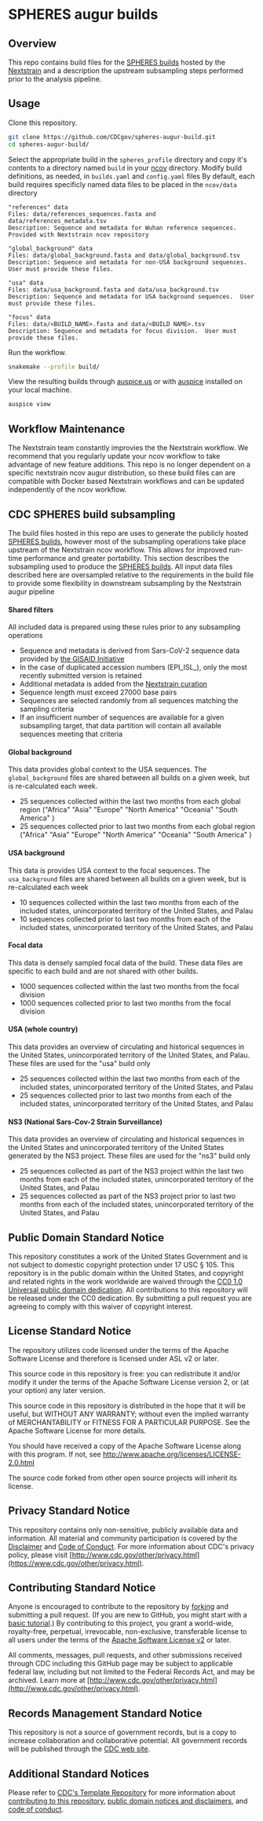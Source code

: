 # SPHERES augur builds

## Overview

This repo contains build files for the [SPHERES builds](https://nextstrain.org/groups/spheres) hosted by the [Nextstrain](https://nextstrain.org/) and a description the upstream subsampling steps performed prior to the analysis pipeline.

## Usage

Clone this repository.

```bash
git clone https://github.com/CDCgov/spheres-augur-build.git
cd spheres-augur-build/
```

Select the appropriate build in the `spheres_profile` directory and copy it's contents to a directory named `build` in your [ncov](https://github.com/nextstrain/ncov) directory.
Modify build definitions, as needed, in `builds.yaml` and `config.yaml` files
By default, each build requires specificly named data files to be placed in the `ncov/data` directory
```
"references" data
Files: data/references_sequences.fasta and data/references_metadata.tsv
Description: Sequence and metadata for Wuhan reference sequences. Provided with Nextstrain ncov repository
```

```
"global_background" data
Files: data/global_background.fasta and data/global_background.tsv
Description: Sequence and metadata for non-USA background sequences.  User must provide these files.
```

```
"usa" data
Files: data/usa_background.fasta and data/usa_background.tsv
Description: Sequence and metadata for USA background sequences.  User must provide these files.
```

```
"focus" data
Files: data/<BUILD_NAME>.fasta and data/<BUILD NAME>.tsv
Description: Sequence and metadata for focus division.  User must provide these files.
```

Run the workflow.

```bash
snakemake --profile build/
```

View the resulting builds through [auspice.us](https://auspice.us/) or with [auspice](https://github.com/nextstrain/auspice) installed on your local machine.

```bash
auspice view
```


## Workflow Maintenance

The Nextstrain team constantly improvies the the Nextstrain workflow.  We recommend that you regularly update your ncov workflow to take advantage of new feature additions.
This repo is no longer dependent on a specific nextstrain ncov augur distribution, so these build files can are compatible with Docker based Nextstrain workflows and can be updated independently of the ncov workflow.

## CDC SPHERES build subsampling

The build files hosted in this repo are uses to generate the publicly hosted [SPHERES builds](https://nextstrain.org/groups/spheres), however most of the subsampling operations take place upstream of the Nextstrain ncov workflow. This allows for improved run-time performance and greater portability. This section describes the subsampling used to produce the [SPHERES builds](https://nextstrain.org/groups/spheres).  All input data files described here are oversampled relative to the requirements in the build file to provide some flexibility in downstream subsampling by the Nextstrain augur pipeline

#### Shared filters

All included data is prepared using these rules prior to any subsampling operations
- Sequence and metadata is derived from Sars-CoV-2 sequence data provided by [the GISAID Initiative](https://www.gisaid.org/)
- In the case of duplicated accession numbers (EPI_ISL_), only the most recently submitted version is retained
- Additional metadata is added from the [Nextstrain curation](https://raw.githubusercontent.com/nextstrain/ncov-ingest/master/source-data/gisaid_annotations.tsv)
- Sequence length must exceed 27000 base pairs
- Sequences are selected randomly from all sequences matching the sampling criteria
- If an insufficient number of sequences are available for a given subsampling target, that data partition will contain all available sequences meeting that criteria


#### Global background

This data provides global context to the USA sequences. The `global_background` files are shared between all builds on a given week, but is re-calculated each week.

- 25 sequences collected within the last two months from each global region ("Africa" "Asia" "Europe" "North America" "Oceania" "South America" )
- 25 sequences collected prior to last two months from each global region ("Africa" "Asia" "Europe" "North America" "Oceania" "South America" )

#### USA background

This data is provides USA context to the focal sequences. The `usa_background` files are shared between all builds on a given week, but is re-calculated each week

- 10 sequences collected within the last two months from each of the included states, unincorporated territory of the United States, and Palau
- 10 sequences collected prior to last two months from each of the included states, unincorporated territory of the United States, and Palau

#### Focal data

This data is densely sampled focal data of the build. These data files are specific to each build and are not shared with other builds.

- 1000 sequences collected within the last two months from the focal division
- 1000 sequences collected prior to last two months from the focal division

#### USA (whole country)

This data provides an overview of circulating and historical sequences in the United States, unincorporated territory of the United States, and Palau. These files are used for the "usa" build only

- 25 sequences collected within the last two months from each of the included states, unincorporated territory of the United States, and Palau
- 25 sequences collected prior to last two months from each of the included states, unincorporated territory of the United States, and Palau

#### NS3 (National Sars-Cov-2 Strain Surveillance)

This data provides an overview of circulating and historical sequences in the United States and unincorporated territory of the United States generated by the NS3 project. These files are used for the "ns3" build only

- 25 sequences collected as part of the NS3 project within the last two months from each of the included states, unincorporated territory of the United States, and Palau
- 25 sequences collected as part of the NS3 project prior to last two months from each of the included states, unincorporated territory of the United States, and Palau



## Public Domain Standard Notice
This repository constitutes a work of the United States Government and is not
subject to domestic copyright protection under 17 USC § 105. This repository is in
the public domain within the United States, and copyright and related rights in
the work worldwide are waived through the [CC0 1.0 Universal public domain dedication](https://creativecommons.org/publicdomain/zero/1.0/).
All contributions to this repository will be released under the CC0 dedication. By
submitting a pull request you are agreeing to comply with this waiver of
copyright interest.

## License Standard Notice
The repository utilizes code licensed under the terms of the Apache Software
License and therefore is licensed under ASL v2 or later.

This source code in this repository is free: you can redistribute it and/or modify it under
the terms of the Apache Software License version 2, or (at your option) any
later version.

This source code in this repository is distributed in the hope that it will be useful, but WITHOUT ANY
WARRANTY; without even the implied warranty of MERCHANTABILITY or FITNESS FOR A
PARTICULAR PURPOSE. See the Apache Software License for more details.

You should have received a copy of the Apache Software License along with this
program. If not, see http://www.apache.org/licenses/LICENSE-2.0.html

The source code forked from other open source projects will inherit its license.

## Privacy Standard Notice
This repository contains only non-sensitive, publicly available data and
information. All material and community participation is covered by the
[Disclaimer](https://github.com/CDCgov/template/blob/master/DISCLAIMER.md)
and [Code of Conduct](https://github.com/CDCgov/template/blob/master/code-of-conduct.md).
For more information about CDC's privacy policy, please visit [http://www.cdc.gov/other/privacy.html](https://www.cdc.gov/other/privacy.html).

## Contributing Standard Notice
Anyone is encouraged to contribute to the repository by [forking](https://help.github.com/articles/fork-a-repo)
and submitting a pull request. (If you are new to GitHub, you might start with a
[basic tutorial](https://help.github.com/articles/set-up-git).) By contributing
to this project, you grant a world-wide, royalty-free, perpetual, irrevocable,
non-exclusive, transferable license to all users under the terms of the
[Apache Software License v2](http://www.apache.org/licenses/LICENSE-2.0.html) or
later.

All comments, messages, pull requests, and other submissions received through
CDC including this GitHub page may be subject to applicable federal law, including but not limited to the Federal Records Act, and may be archived. Learn more at [http://www.cdc.gov/other/privacy.html](http://www.cdc.gov/other/privacy.html).

## Records Management Standard Notice
This repository is not a source of government records, but is a copy to increase
collaboration and collaborative potential. All government records will be
published through the [CDC web site](http://www.cdc.gov).

## Additional Standard Notices
Please refer to [CDC's Template Repository](https://github.com/CDCgov/template)
for more information about [contributing to this repository](https://github.com/CDCgov/template/blob/master/CONTRIBUTING.md),
[public domain notices and disclaimers](https://github.com/CDCgov/template/blob/master/DISCLAIMER.md),
and [code of conduct](https://github.com/CDCgov/template/blob/master/code-of-conduct.md).
